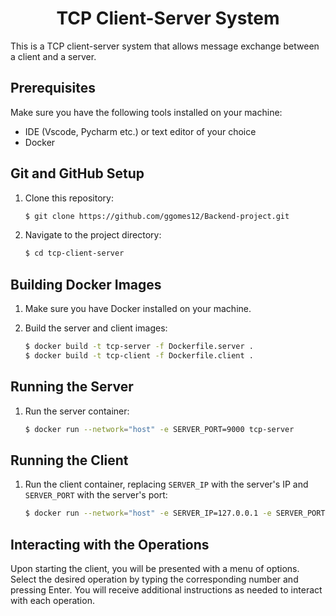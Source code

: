 <h1 style="text-align: center;">
  TCP Client-Server System
</h1>

This is a TCP client-server system that allows message exchange between a client and a server.


## Prerequisites

Make sure you have the following tools installed on your machine:

- IDE (Vscode, Pycharm etc.) or text editor of your choice
- Docker

## Git and GitHub Setup

1. Clone this repository:
    ```bash
   $ git clone https://github.com/ggomes12/Backend-project.git
    ```

2. Navigate to the project directory:
    ```bash
    $ cd tcp-client-server
    ```

## Building Docker Images

1. Make sure you have Docker installed on your machine.

2. Build the server and client images:
    ```bash
    $ docker build -t tcp-server -f Dockerfile.server .
    $ docker build -t tcp-client -f Dockerfile.client .
    ```

## Running the Server

1. Run the server container:
    ```bash
    $ docker run --network="host" -e SERVER_PORT=9000 tcp-server
    ```

## Running the Client

1. Run the client container, replacing `SERVER_IP` with the server's IP and `SERVER_PORT` with the server's port:
    ```bash
    $ docker run --network="host" -e SERVER_IP=127.0.0.1 -e SERVER_PORT=9000 -it tcp-client
    ```

## Interacting with the Operations

Upon starting the client, you will be presented with a menu of options. Select the desired operation by typing the corresponding number and pressing Enter. You will receive additional instructions as needed to interact with each operation.
